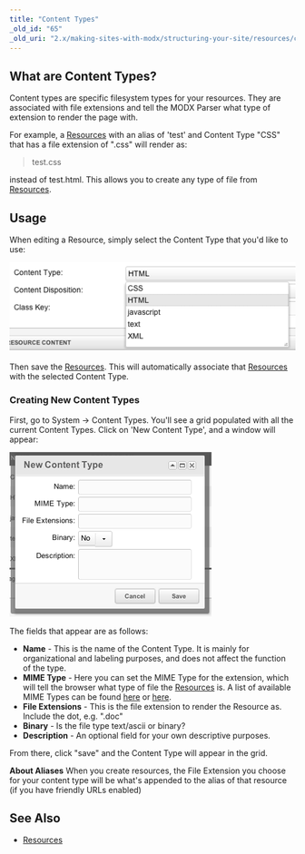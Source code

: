 ```yaml
---
title: "Content Types"
_old_id: "65"
_old_uri: "2.x/making-sites-with-modx/structuring-your-site/resources/content-types"
---
```


## What are Content Types?

Content types are specific filesystem types for your resources. They are associated with file extensions and tell the MODX Parser what type of extension to render the page with.

For example, a [Resources](building-sites/resources "Resources") with an alias of 'test' and Content Type "CSS" that has a file extension of ".css" will render as:

> test.css

instead of test.html. This allows you to create any type of file from [Resources](building-sites/resources "Resources").

## Usage

When editing a Resource, simply select the Content Type that you'd like to use:

![](content-type1.png)

Then save the [Resources](building-sites/resources "Resources"). This will automatically associate that [Resources](building-sites/resources "Resources") with the selected Content Type.

### Creating New Content Types

First, go to System -> Content Types. You'll see a grid populated with all the current Content Types. Click on 'New Content Type', and a window will appear:

![](content-type-new1.png)

The fields that appear are as follows:

- **Name** - This is the name of the Content Type. It is mainly for organizational and labeling purposes, and does not affect the function of the type.
- **MIME Type** - Here you can set the MIME Type for the extension, which will tell the browser what type of file the [Resources](building-sites/resources "Resources") is. A list of available MIME Types can be found [here](http://www.iana.org/assignments/media-types/) or [here](http://www.feedforall.com/mime-types.htm).
- **File Extensions** - This is the file extension to render the Resource as. Include the dot, e.g. ".doc"
- **Binary** - Is the file type text/ascii or binary?
- **Description** - An optional field for your own descriptive purposes.

From there, click "save" and the Content Type will appear in the grid.

**About Aliases**
When you create resources, the File Extension you choose for your content type will be what's appended to the alias of that resource (if you have friendly URLs enabled)

## See Also

- [Resources](building-sites/resources "Resources")